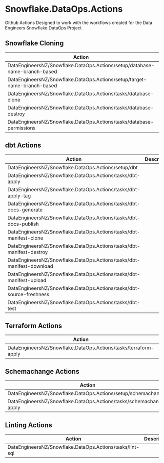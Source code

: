 # Snowflake.DataOps.Actions
Github Actions Designed to work with the workflows created for the Data Engineers Snowflake.DataOps Project

## Snowflake Cloning

| Action                                                                     | Description | Usage |
| --------                                                                   | ----------- | ----- |
| DataEngineersNZ/Snowflake.DataOps.Actions/setup/database-name-branch-based |             |       |
| DataEngineersNZ/Snowflake.DataOps.Actions/setup/target-name-branch-based   |             |       |
| DataEngineersNZ/Snowflake.DataOps.Actions/tasks/database-clone             |             |       |
| DataEngineersNZ/Snowflake.DataOps.Actions/tasks/database-destroy           |             |       |
| DataEngineersNZ/Snowflake.DataOps.Actions/tasks/database-permissions       |             |       |

## dbt Actions

| Action                                                                     | Description | Usage |
| -------------------------------------------------------------------------- | ----------- | ----- |
| DataEngineersNZ/Snowflake.DataOps.Actions/setup/dbt                        |             |       |
| DataEngineersNZ/Snowflake.DataOps.Actions/tasks/dbt-apply                  |             |       |
| DataEngineersNZ/Snowflake.DataOps.Actions/tasks/dbt-apply-tag              |             |       |
| DataEngineersNZ/Snowflake.DataOps.Actions/tasks/dbt-docs-generate          |             |       |
| DataEngineersNZ/Snowflake.DataOps.Actions/tasks/dbt-docs-publish           |             |       |
| DataEngineersNZ/Snowflake.DataOps.Actions/tasks/dbt-manifest-clone         |             |       |
| DataEngineersNZ/Snowflake.DataOps.Actions/tasks/dbt-manifest-destroy       |             |       |
| DataEngineersNZ/Snowflake.DataOps.Actions/tasks/dbt-manifest-download      |             |       |
| DataEngineersNZ/Snowflake.DataOps.Actions/tasks/dbt-manifest-upload        |             |       |
| DataEngineersNZ/Snowflake.DataOps.Actions/tasks/dbt-source-freshness       |             |       |
| DataEngineersNZ/Snowflake.DataOps.Actions/tasks/dbt-test                   |             |       |

## Terraform Actions
| Action                                                                     | Description | Usage |
| -------------------------------------------------------------------------- | ----------- | ----- |
| DataEngineersNZ/Snowflake.DataOps.Actions/tasks/terraform-apply            |             |       |

## Schemachange Actions
| Action                                                                     | Description | Usage |
| -------------------------------------------------------------------------- | ----------- | ----- |
| DataEngineersNZ/Snowflake.DataOps.Actions/setup/schemachange               |             |       |
| DataEngineersNZ/Snowflake.DataOps.Actions/tasks/schemachange-apply         |             |       |

## Linting Actions
| Action                                                                     | Description | Usage |
| -------------------------------------------------------------------------- | ----------- | ----- |
| DataEngineersNZ/Snowflake.DataOps.Actions/tasks/lint-sql                   |             |       |